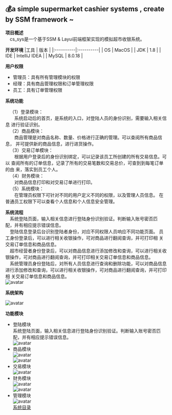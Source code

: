## :moneybag:a simple supermarket cashier systems , create by SSM framework ~
**项目概述**  
&emsp;cs_sys是一个基于SSM & Layui前端框架实现的模拟超市收银系统。  

**开发环境** 
|工具  | 版本  |
|:----------|:----------|
| OS    | MacOS   |
| JDK    | 1.8    |
| IDE    | IntelliJ IDEA    |
| MySQL    | 8.0.18    |

**用户权限**  
- 管理员：具有所有管理模块的权限
- 经理：具有商品管理权限和订单管理权限
- 员工：具有订单管理权限
  

**系统功能**  
  
&emsp;（1）登录模块：  
&emsp;&emsp;系统启动后的首页，是系统的入口，对登陆人员的身份识别，需要输入相关信息
进行验证识别。  
&emsp;（2）商品模块：  
&emsp;&emsp;商品管理是对商品名称、数量、价格进行正确的管理。可以查阅所有商品信息，
并可提供新的商品信息，进行进货操作。  
&emsp;（3）交易订单模块：  
&emsp;&emsp;根据用户登录后的身份识别绑定，可以记录该员工所创建的所有交易信息。可以
查阅所有的订单信息，记录了所有的交易笔数和交易总价，可查到到每笔订单的由
来，落实到员工个人。  
&emsp;（4）财务模块：  
&emsp;&emsp;对商品信息打印和对交易订单进行打印。  
&emsp;（5）系统模块：  
&emsp;&emsp;在管理员权限下可针对不同的用户定义不同的权限，以及管理人员信息。
在普通员工权限下可以查看个人信息和个人信息安全管理。  

**系统流程**  
&emsp;系统登陆页面，输入相关信息进行登陆身份识别验证。判断输入账号密否匹
配，并有相应提示错误信息。  
&emsp;登陆信息登录后台识别登陆者身份，对应不同权限人员响应不同功能页面。
员工身份登录后，可以进行相关收银操作，可对商品进行翻阅查询，并可打印相
关交易订单信息和商品信息。  
&emsp;超市经营者身份登录后，可以对商品信息进行添加修改和查询，可以进行相关收
银操作，可对商品进行翻阅查询，并可打印相关交易订单信息和商品信息。  
&emsp;系统管理员身份登陆后，对所有人员信息进行查询和删除功能，可以对商品信息
进行添加修改和查询，可以进行相关收银操作，可对商品进行翻阅查询，并可打印相
关交易订单信息和商品信息。  
![avatar](https://github.com/pweibiao/cs_sys/blob/master/sys_pictures/sys_flowChart.png)

**系统架构**  

![avatar](https://github.com/pweibiao/cs_sys/blob/master/sys_pictures/sys_construct.png)  


**功能模块**  
- 登陆模块    
系统登陆页面，输入相关信息进行登陆身份识别验证。判断输入账号密否匹
配，并有相应提示错误信息。  
![avatar](https://github.com/pweibiao/cs_sys/blob/master/sys_pictures/sys_login.png)
- 商品模块  
![avatar](https://github.com/pweibiao/cs_sys/blob/master/sys_pictures/sys_goods2.png)  
![avatar](https://github.com/pweibiao/cs_sys/blob/master/sys_pictures/sys_goods1.png)
- 交易模块  
![avatar](https://github.com/pweibiao/cs_sys/blob/master/sys_pictures/sys_order.png)
- 财务模块  
![avatar](https://github.com/pweibiao/cs_sys/blob/master/sys_pictures/sys_%20accounting%202.png)  
![avatar](https://github.com/pweibiao/cs_sys/blob/master/sys_pictures/sys_%20accounting1.png)
- 管理模块  
![avatar](https://github.com/pweibiao/cs_sys/blob/master/sys_pictures/sys_admin.png)  
[系统目录](https://github.com/pweibiao/cs_sys/blob/master/sys_pictures/sys_mulu.png)
